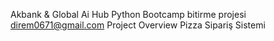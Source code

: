 Akbank & Global Ai Hub Python Bootcamp bitirme projesi direm0671@gmail.com Project Overview Pizza Sipariş Sistemi





